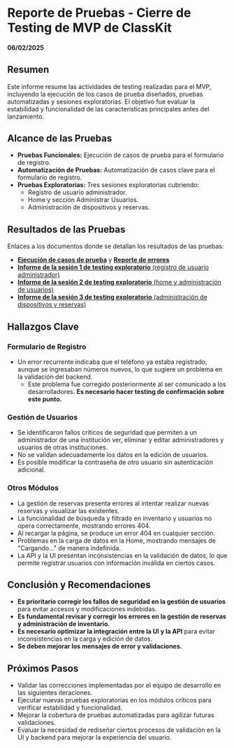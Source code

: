 # Reporte de Pruebas - Cierre de Testing de MVP de ClassKit

#### 06/02/2025

## Resumen

Este informe resume las actividades de testing realizadas para el MVP, incluyendo la ejecución de los casos de prueba diseñados, pruebas automatizadas y sesiones exploratorias. El objetivo fue evaluar la estabilidad y funcionalidad de las características principales antes del lanzamiento.

## Alcance de las Pruebas

- **Pruebas Funcionales:** Ejecución de casos de prueba para el formulario de registro.
- **Automatización de Pruebas:** Automatización de casos clave para el formulario de registro.
- **Pruebas Exploratorias:** Tres sesiones exploratorias cubriendo:
  - Registro de usuario administrador.
  - Home y sección Administrar Usuarios.
  - Administración de dispositivos y reservas.

## Resultados de las Pruebas

Enlaces a los documentos donde se detallan los resultados de las pruebas:

- [**Ejecución de casos de prueba**](https://docs.google.com/spreadsheets/d/19LkWInQ2YXLin8umcnOU1wKRYmZUQCjDfi3dZNQSTlg/edit?usp=sharing) y [**Reporte de errores**](https://docs.google.com/spreadsheets/d/19LkWInQ2YXLin8umcnOU1wKRYmZUQCjDfi3dZNQSTlg/edit?usp=sharing)
- [**Informe de la sesión 1 de testing exploratorio** (registro de usuario administrador)](https://docs.google.com/document/d/1TnsYIl4gT0_byT4BfuSqrY1z46-pVVS5iwWZN1KGZ9w/edit?usp=sharing)
- [**Informe de la sesión 2 de testing exploratorio** (home y administración de usuarios)](https://docs.google.com/document/d/1004N9fxZebxVJ_4FA732yUqVCPugOvtTskBzw1OFKsE/edit?usp=sharing)
- [**Informe de la sesión 3 de testing exploratorio** (administración de dispositivos y reservas)](https://docs.google.com/document/d/1jWHR-zngn8-KKFkMLiP7_My8eb0kXtkEIkhczqSiwi4/edit?usp=sharing)

## Hallazgos Clave

### Formulario de Registro
- Un error recurrente indicaba que el teléfono ya estaba registrado, aunque se ingresaban números nuevos, lo que sugiere un problema en la validación del backend.  
  - Este problema fue corregido posteriormente al ser comunicado a los desarrolladores. **Es necesario hacer testing de confirmación sobre este punto.**  

### Gestión de Usuarios
- Se identificaron fallos críticos de seguridad que permiten a un administrador de una institución ver, eliminar y editar administradores y usuarios de otras instituciones.
- No se validan adecuadamente los datos en la edición de usuarios.
- Es posible modificar la contraseña de otro usuario sin autenticación adicional.

### Otros Módulos
- La gestión de reservas presenta errores al intentar realizar nuevas reservas y visualizar las existentes.
- La funcionalidad de búsqueda y filtrado en inventario y usuarios no opera correctamente, mostrando errores 404.
- Al recargar la página, se produce un error 404 en cualquier sección.
- Problemas en la carga de datos en la Home, mostrando mensajes de "Cargando..." de manera indefinida.
- La API y la UI presentan inconsistencias en la validación de datos, lo que permite registrar usuarios con información inválida en ciertos casos.

## Conclusión y Recomendaciones

- **Es prioritario corregir los fallos de seguridad en la gestión de usuarios** para evitar accesos y modificaciones indebidas.
- **Es fundamental revisar y corregir los errores en la gestión de reservas y administración de inventario.**
- **Es necesario optimizar la integración entre la UI y la API** para evitar inconsistencias en la carga y edición de datos.
- **Se deben mejorar los mensajes de error y validaciones.**

## Próximos Pasos

- Validar las correcciones implementadas por el equipo de desarrollo en las siguientes iteraciones.
- Ejecutar nuevas pruebas exploratorias en los módulos críticos para verificar estabilidad y funcionalidad.
- Mejorar la cobertura de pruebas automatizadas para agilizar futuras validaciones.
- Evaluar la necesidad de rediseñar ciertos procesos de validación en la UI y backend para mejorar la experiencia del usuario.
